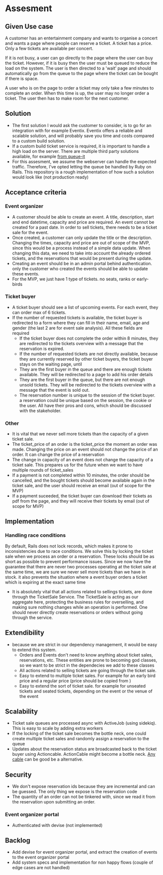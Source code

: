 # Assesment

## Given Use case
A customer has an entertainment company and wants to organise a concert and wants a page where people can reserve a ticket. A ticket has a price. Only a few tickets are available per concert.

If it is not busy, a user can go directly to the page where the user can buy the ticket. However, if it is busy then the user must be queued to reduce the load on the system. The user is then directed to a 'wait’ page and should automatically go from the queue to the page where the ticket can be bought if there is space.

A user who is on the page to order a ticket may only take a few minutes to complete an order. When this time is up, the user may no longer order a ticket. The user then has to make room for the next customer.

## Solution
- The first solution I would ask the customer to consider, is to go for an integration with for example Eventix. Eventix offers a reliable and scalable solution, and will probably save you time and costs compared to a custom build solution.
- If a custom build ticket service is required, it is important to handle a high load on the server. There are multiple third party solutions available, for example [from queue-it](https://queue-it.com/virtual-waiting-room/) 
- For this assesment, we assume the webserver can handle the expected traffic. Therefore, I've opted letting the queue be handled by Ruby on Rails. This repository is a rough implementation of how such a solution would look like (not production ready)

## Acceptance criteria
### Event organizer
- A customer should be able to create an event. A title, description, start and end datetime, capacity and price are required. An event cannot be created for a past date. In order to sell tickets, there needs to be a ticket sale for the event.
- Once created, a customer can only update the title or the description. Changing the times, capacity and price are out of scope of the MVP, since this would be a process instead of a simple data update. When changing this data, we need to take into account the already ordered tickets, and the reservations that would be present during the update.
- Creating an event should be in an admin portal behind authentication. only the customer who created the events should be able to update these events.
- For the MVP, we just have 1 type of tickets. no seats, ranks or early-birds

### Ticket buyer
- A ticket buyer should see a list of upcoming events. For each event, they can order max of 6 tickets.
- If the number of requested tickets is available, the ticket buyer is redirected to a form where they can fill in their name, email, age and gender (the last 2 are for event sale analysis). All these fields are required
    - If the ticket buyer does not complete the order within 8 minutes, they are redirected to the tickets overview with a message that the reservation is expired.
    - If the number of requested tickets are not directly available, because they are currently reserved by other ticket buyers, the ticket buyer stays on the waiting page, until
    - They are the first buyer in the queue and there are enough tickets available. They will be redirected to a page to add his order details
    - They are the first buyer in the queue, but there are not enough unsold tickets. They will be redirected to the tickets overview with a message that the event is sold out.
    - The reservation number is unique to the session of the ticket buyer. a reservation could be unique based on the session, the cookie or the user. All have their pros and cons, which should be discussed with the stakeholder.

### Other
- It is vital that we never sell more tickets than the capacity of a given ticket sale.
- The ticket_price of an order is the ticket_price the moment an order was made. Changing the price on an event should not change the price of an order. It can change the price of a reservation
- The change in capacity of an event does not change the capacity of a ticket sale. This prepares us for the future when we want to have multiple rounds of ticket_sales
- If a payment is not completed within 10 minutes, the order should be cancelled, and the bought tickets should become available again in the ticket sale, and the user should receive an email (out of scope for the MVP)
- If a payment suceeded, the ticket buyer can download their tickets as pdf from the page, and they will receive their tickets by email (out of scope for MVP)

## Implementation
### Handling race conditions
By default, Rails does not lock records, which makes it prone to inconsistencies due to race conditions.
We solve this by locking the ticket sale when we process an order or a reservation. These locks should be as short as possible to prevent performance issues. Since we now have the guarantee that there are never two processes operating at the ticket sale at the same time, we are sure we never sell more tickets than we have in stock. it also prevents the situation where a event buyer orders a ticket which is expiring at the exact same time
- It is absolutely vital that all actions related to sellings tickets, are done through the TicketSale Service. The TicketSale is acting as our aggregate here, protecting the business rules for overselling, and making sure nothing changes while an operation is performed. One should never directly create reservations or orders without going through the service.

## Extendibility
- because we are strict in our dependency management, it would be easy to extend this system.
    - Orders and Events don't need to know anything about ticket sales, reservations, etc. These entities are prone to becoming
    god classes, so we want to be strict in the dependecies we add to these classes
    - All actions related to selling tickets are going through the ticket sale. 
    - Easy to extend to multiple ticket sales. For example for an early bird price and a regular price (price should be copied from )
    - Easy to extend the sort of ticket sale. for example for unseated tickets and seated tickets, depending on the event or the venue of the event

## Scalability
- Ticket sale queues are processed async with ActiveJob (using sidekiq). This is easy to scale by adding extra workers
- If the locking of the ticket sale becomes the bottle neck, one could create multiple ticket sales and randomly assign a reservation to the queue
- Updates about the reservation status are broadcasted back to the ticket buyer using Actioncable. ActionCable might become a bottle neck. [Any cable](https://nebulab.com/blog/actioncable-vs-anycable-fight) can be good be a alternative.

## Security
- We don't expose reservation ids because they are incremental and can be guessed. The only thing we expose is the reservation code
- The quantity of an order can not be tinkered with, since we read it from the reservation upon submitting an order.

### Event organizer portal
- Authenticated with devise (not implemented)

## Backlog
- Add devise for event organizer portal, and extract the creation of events to the event organizer portal
- Add system specs and implementation for non happy flows (couple of edge cases are not handled)